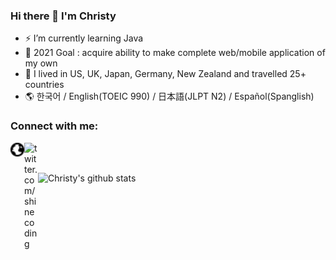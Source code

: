 ### Hi there 👋 I'm Christy

- ⚡ I’m currently learning Java
- 🎯 2021 Goal : acquire ability to make complete web/mobile application of my own
- 🚀 I lived in US, UK, Japan, Germany, New Zealand and travelled 25+ countries
- 🌎 한국어 / English(TOEIC 990) / 日本語(JLPT N2) / Español(Spanglish)


### Connect with me:
[<img align="left" alt="shinecoding.github.io" width="22px" src="https://raw.githubusercontent.com/iconic/open-iconic/master/svg/globe.svg" />](https://shinecoding.github.io/)
[<img align="left" alt="twitter.com/shinecoding" width="22px" src="https://cdn.jsdelivr.net/npm/simple-icons@v3/icons/twitter.svg" />](https://twitter.com/shinecoding)

<br/>
<br/>

![Christy's github stats](https://github-readme-stats.vercel.app/api?username=shinecoding&theme=material-palenight&show_icons=true)
